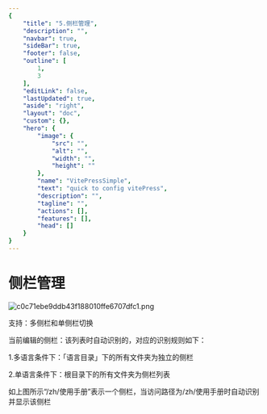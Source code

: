 ```yaml
---
{
    "title": "5.侧栏管理",
    "description": "",
    "navbar": true,
    "sideBar": true,
    "footer": false,
    "outline": [
        1,
        3
    ],
    "editLink": false,
    "lastUpdated": true,
    "aside": "right",
    "layout": "doc",
    "custom": {},
    "hero": {
        "image": {
            "src": "",
            "alt": "",
            "width": "",
            "height": ""
        },
        "name": "VitePressSimple",
        "text": "quick to config vitePress",
        "description": "",
        "tagline": "",
        "actions": [],
        "features": [],
        "head": []
    }
}
---
```


# 侧栏管理

![c0c71ebe9ddb43f188010ffe6707dfc1.png](/vpstatic/images/20240415/c0c71ebe-9ddb-43f1-8801-0ffe6707dfc1.png)

支持：多侧栏和单侧栏切换

当前编辑的侧栏：该列表时自动识别的，对应的识别规则如下：

1.多语言条件下：「语言目录」下的所有文件夹为独立的侧栏

2.单语言条件下：根目录下的所有文件夹为侧栏列表

如上图所示“/zh/使用手册”表示一个侧栏，当访问路径为/zh/使用手册时自动识别并显示该侧栏

